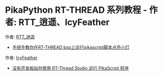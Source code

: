 # PikaPython RT-THREAD 系列教程 - 作者: RTT_逍遥、IcyFeather

作者: [RTT_逍遥](https://github.com/supperthomas)

- [手把手教你在RT-THREAD bsp上运行pikascript脚本点亮小灯](https://blog.csdn.net/lt6210925/article/details/130694587)

作者: [IcyFeather](https://club.rt-thread.org/u/f5aef870822a5c7e.html)

- [没有开发板如何使用 RT-Thread Studio 运行 PikaScript 程序](https://club.rt-thread.org/ask/article/441e63b6bec6d065.html)
